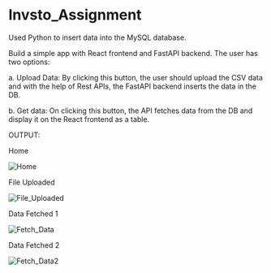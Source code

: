 # Invsto_Assignment
Used Python to insert data into the MySQL database.

Build a simple app with React frontend and FastAPI backend. The user has two options:

a. Upload Data: By clicking this button, the user should upload the CSV data and with the help of Rest APIs, the FastAPI backend inserts the data in the DB.

b. Get data: On clicking this button, the API fetches data from the DB and display it on the React frontend as a table.

OUTPUT:

Home

![Home](https://github.com/AyushModi123/Invsto_Assignment/assets/99743679/a12b04fb-4857-4126-8835-dc916844daf7)

File Uploaded

![File_Uploaded](https://github.com/AyushModi123/Invsto_Assignment/assets/99743679/519a9d76-e307-4b55-adf5-a66fbe312e63)

Data Fetched 1

![Fetch_Data](https://github.com/AyushModi123/Invsto_Assignment/assets/99743679/9f22c996-98dd-4154-9ebc-cd6708f9a459)

Data Fetched 2

![Fetch_Data2](https://github.com/AyushModi123/Invsto_Assignment/assets/99743679/19972ad6-7a08-4f1a-80a3-d0037f598c95)

